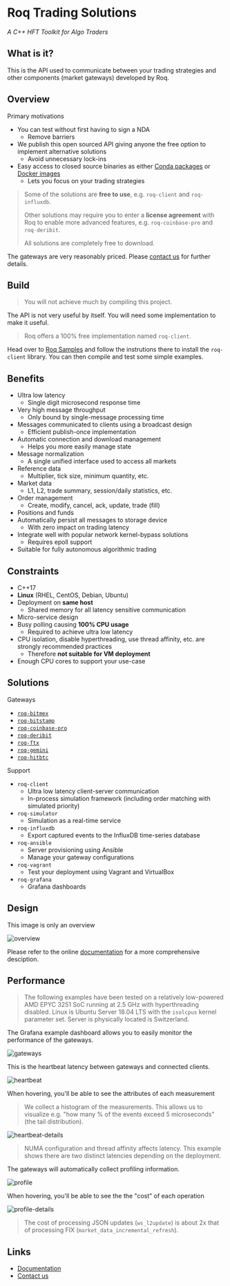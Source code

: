 # Roq Trading Solutions

*A C++ HFT Toolkit for Algo Traders*


## What is it?

This is the API used to communicate between your trading
strategies and other components (market gateways)
developed by Roq.


## Overview

Primary motivations

* You can test without first having to sign a NDA
  * Remove barriers
* We publish this open sourced API giving anyone
  the free option to implement alternative solutions
  * Avoid unnecessary lock-ins
* Easy access to closed source binaries as either
  [Conda packages](https://roq-trading.com/conda/stable/index.html) or
  [Docker images](https://hub.docker.com/u/roqtrading)
  * Lets you focus on your trading strategies

> Some of the solutions are **free to use**,
> e.g. `roq-client` and `roq-influxdb`.
>
> Other solutions may require you to enter
> a **license agreement** with Roq to enable more
> advanced features, e.g. `roq-coinbase-pro`
> and `roq-deribit`.
>
> All solutions are completely free to download.

The gateways are very reasonably priced.
Please [contact us](mailto:info@roq-trading.com) for
further details.

## Build

> You will not achieve much by compiling this project.

The API is not very useful by itself.
You will need some implementation to make it useful.

> Roq offers a 100% free implementation named `roq-client`.

Head over to [Roq Samples](https://github.com/roq-trading/roq-api)
and follow the instrutions there to install the `roq-client` library.
You can then compile and test some simple examples.


## Benefits

* Ultra low latency
  * Single digit microsecond response time
* Very high message throughput
  * Only bound by single-message processing time
* Messages communicated to clients using a broadcast design
  * Efficient publish-once implementation
* Automatic connection and download management
  * Helps you more easily manage state
* Message normalization
  * A single unified interface used to access all markets
* Reference data
  * Multiplier, tick size, minimum quantity, etc.
* Market data
  * L1, L2, trade summary, session/daily statistics, etc.
* Order management
  * Create, modify, cancel, ack, update, trade (fill)
* Positions and funds
* Automatically persist all messages to storage device
  * With zero impact on trading latency
* Integrate well with popular network kernel-bypass solutions
  * Requires epoll support
* Suitable for fully autonomous algorithmic trading

## Constraints

* C++17
* **Linux** (RHEL, CentOS, Debian, Ubuntu)
* Deployment on **same host**
  * Shared memory for all latency sensitive communication
* Micro-service design
* Busy polling causing **100% CPU usage**
  * Required to achieve ultra low latency
* CPU isolation, disable hyperthreading, use thread affinity, etc.
  are strongly recommended practices
  * Therefore **not suitable for VM deployment**
* Enough CPU cores to support your use-case


## Solutions

Gateways

* [`roq-bitmex`](https://roq-trading.com/docs/gateways/bitmex/index.html)
* [`roq-bitstamp`](https://roq-trading.com/docs/gateways/bitstamp/index.html)
* [`roq-coinbase-pro`](https://roq-trading.com/docs/gateways/coinbase-pro/index.html)
* [`roq-deribit`](https://roq-trading.com/docs/gateways/deribit/index.html)
* [`roq-ftx`](https://roq-trading.com/docs/gateways/ftx/index.html)
* [`roq-gemini`](https://roq-trading.com/docs/gateways/gemini/index.html)
* [`roq-hitbtc`](https://roq-trading.com/docs/gateways/hitbtc/index.html)

Support

* `roq-client`
  * Ultra low latency client-server communication
  * In-process simulation framework (including order matching with simulated priority)
* `roq-simulator`
  * Simulation as a real-time service
* `roq-influxdb`
  * Export captured events to the InfluxDB time-series database
* `roq-ansible`
  * Server provisioning using Ansible
  * Manage your gateway configurations
* `roq-vagrant`
  * Test your deployment using Vagrant and VirtualBox
* `roq-grafana`
  * Grafana dashboards


## Design

This image is only an overview

![overview](assets/overview.png)

Please refer to the online [documentation](https://roq-trading.com/docs)
for a more comprehensive desciption.

## Performance

> The following examples have been tested on a relatively
> low-powered AMD EPYC 3251 SoC running at 2.5 GHz with
> hyperthreading disabled.
> Linux is Ubuntu Server 18.04 LTS with the `isolcpus`
> kernel parameter set.
> Server is physically located is Switzerland.

The Grafana example dashboard allows you to easily
monitor the performance of the gateways.

![gateways](assets/gateways.png)

This is the heartbeat latency between gateways and
connected clients.

![heartbeat](assets/heartbeat.png)

When hovering, you'll be able to see the attributes
of each measurement

> We collect a histogram of the measurements.
> This allows us to visualize e.g. "how many % of the events
> exceed 5 microseconds" (the tail distribution).

![heartbeat-details](assets/heartbeat_details.png)

> NUMA configuration and thread affinity affects latency.
> This example shows there are two distinct latencies
> depending on the deployment.

The gateways will automatically collect profiling
information.

![profile](assets/profile.png)

When hovering, you'll be able to see the the "cost"
of each operation

![profile-details](assets/profile_details.png)

> The cost of processing JSON updates (`ws_l2update`)
> is about 2x that of processing FIX (`market_data_incremental_refresh`).


## Links

* [Documentation](https://roq-trading.com/docs)
* [Contact us](mailto:info@roq-trading.com)
